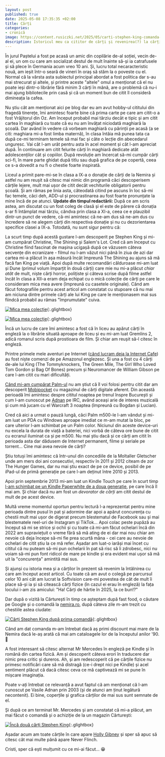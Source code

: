 ```yaml
---
layout: post
published: true
date: 2025-05-08 17:35:35 +02:00
title: Cărți
categories:
- cronică
image: https://content.rusiczki.net/2025/05/carti-stephen-king-comanda-1000x667.jpg
description: Istoricul meu ca cititor de cărți și revenirea(?) la cărțile fizice.
---
```


În jurul Paștelui a fost pe acasă un amic din copilărie de-al soției, vecin de-al ei, un om cu care am socializat destul de mult înainte să-și ia catrafusele și să plece în Germania acum vreo 10 ani. Și, lucru total necaracteristic nouă, am ieșit într-o seară de vineri în oraș să stăm la o poveste cu el. Normal că la vârsta asta subiectul principal abordat a fost politica dar s-au mai strecurat și altele, și printre aceste "altele" omul a menționat că el nu poate ieși dintr-o librărie fără minim 3 cărți în mână, are o problemă că nu-i mai ajung bibliotecile prin casă și că un moment bun de citit îl consideră dimineața la cafea.

Nu știu cât am menționat aici pe blog dar eu am avut hobby-ul cititului din fragedă tinerețe, îmi amintesc foarte bine că prima carte pe care am citit-o a fost Vrăjitorul din Oz. Am început probabil mai târziu decât e tipic și am citit cartea în maghiară cu toate că eu nu am învățat niciodată maghiară la școală. Dar având în vedere că vorbeam maghiară cu părinții pe acasă (a se citi: maghiara mi-a fost limba maternă), în clasa întâia mă punea tata ca după ce-mi terminam temele să mai fac și câte o lecție din abecedarul unguresc. Vai cât l-am urât pentru asta în acel moment și cât l-am apreciat după. În continuare am citit felurite cărți în maghiară dedicate atât adolescenților cât și copiilor. După revoluție am încercat să-mi cumpăr cârți sci-fi, în mare parte ghidat după titlu sau după grafica de pe copertă, ceea ce s-a dovedit a nu fi o chestie foarte inspirată.

Liceul a primit pare-mi-se în clasa a IX-a o donație de cărți de la Nemira și astfel nu am reușit să citesc mai nimic din programă căci descoperisem cărțile lejere, mult mai ușor de citit decât vechiturile obligatorii pentru școală. Și am rămas pe linia asta, câteodată citind pe ascuns în loc să-mi fac temele, căci deh, ADD-ul și procrastinarea au fost foarte pronunțate la mine încă de pe atunci. **Update din timpul redactării:** După ce am scris astea, am discutat cu un fost coleg de clasă și el este de părere că donația s-ar fi întâmplat mai târziu, cândva prin clasa a XI-a, ceea ce e plauzibil dintr-un punct de vedere, că-mi amintesc că ne-am dus să ne-am dus cu încredere să ne alegem cărți din respectiva donație și nu cu dezorientarea specifice clasei a IX-a. Totodată, nu sunt sigur pentru că:

La scurt timp după acestă gustare l-am descoperit pe Stephen King și mi-am cumpărat Christine, The Shining și Salem's Lot. Cred că am început cu Christine fiind fascinat de mașina ucigașă după ce văzusem câteva secvențe din ecranizare - filmul nu l-am văzut nici până în ziua de azi dar cartea mi-a plăcut în așa măsură încât împreună The Shining au ajuns să mă facă fan King pe viață. Apoi după multe recomandări călduroase mi-am luat și Dune (primul volum împarțit în două cărți) care mie nu mi-a plăcut *chiar atât* de mult, niște cărți horror, polițiste și câteva scrise după filme astfel încât în clasa a XII-a eram deja echipat cu o mică colecție de cărți pe care le consideram mica mea avere (împreună cu casetele originale). Când am făcut fotografiile pentru acest articol am constatat cu stupoare că nu mai am niciuna dintre primele cărți ale lui King pe care le menționasem mai sus fiindcă probabil au rămas "împrumutate" cuiva.

[![Mica mea colecție](https://content.rusiczki.net/2025/05/mica-mea-colectie-1000x778.jpg)](https://content.rusiczki.net/2025/05/mica-mea-colectie.jpg){:.glightbox}

[![Mica mea colecție](https://content.rusiczki.net/2025/05/mica-mea-ne-colectie-1000x677.jpg)](https://content.rusiczki.net/2025/05/mica-mea-ne-colectie.jpg){:.glightbox}

Încă un lucru de care îmi amintesc a fost că în liceu au apărut cărți în engleză la o librărie situată aproape de liceu și eu mi-am luat Gremlins 2, adică romanul scris după prostioara de film. Și chiar am reușit să-l citesc în engleză.

Printre primele mele aventuri pe Internet ([când lucram deja la Internet Cafe](https://www.rusiczki.net/2002/12/27/the-end-of-broadband/)) au fost niște comenzi de pe Amazonul englezesc. Și una a fost cu 4 cărți de-ale lui King (The Tommyknockers, The Green Mile, The Girl Who Loved Tom Gordon și Bag Of Bones) precum și Neuromancer de William Gibson pe care l-am citit cu mari dificultăți.

[Când mi-am cumpărat Palm-ul](https://www.rusiczki.net/2003/01/18/no-time-no-mood-no-nothing/) nu am știut că îl voi folosi pentru citit dar am descoperit [Mobipocket](https://www.rusiczki.net/2004/01/27/cold-exams-more-memory-and-some-books/) cu magazinul de cărți digitale aferent. Din această perioadă îmi amintesc despre cititul noaptea pe trenul înspre București și cum l-am cunoscut pe [Adnan](https://www.instagram.com/adnanvasile/) pe IRC, având aceași arie de interes muzicală și cum mă jucam cu el Warcraft 3 noaptea (împreună cu Bogdan și Lucian).

Cred că aici a urmat o pauză lungă, căci Palm m500-le l-am vândut și mi-am luat un PDA cu Windows aproape imediat ce m-am mutat la bloc, pe care ulterior l-am schimbat pe un Palm color. Niciunul din aceste device-uri nu excela la durata de viață a bateriei, nici vorbă de câteva ore bune de citit cu ecranul iluminat ca și pe m500. Nu mai știu dacă și ce cărți am citit în perioada asta dar dădusem de Internet permanent, filme și seriale pe torrent... Cine mai avea nevoie de cărți?

Știu totuși îmi amintesc că într-unul din concediile de la Moltaller Gletscher unde am mers doi ani consecutivi, respectiv în 2011 și 2012 citeam de zor The Hunger Games, dar nu mai știu exact de pe ce device, posibil de pe iPad-ul de primă generație pe care l-am deținut între 2010 și 2013.

Apoi prin septembrie 2013 mi-am luat un Kindle Touch pe care în scurt timp [l-am schimbat pe un Kindle Paperwhite de a doua generație](https://www.rusiczki.net/2013/11/23/kindle-paperwhite-differences-between-first-2012-and-second-2013-generations/), pe care încă îl mai am. Și chiar dacă nu am fost un *devorator de cărți* am citit destul de mult de pe acest device.

Multă vreme momentul oportun pentru lectură l-a reprezentat pentru mine perioada dintre pusul în pat și adormire dar apoi a apărut concurența cu chestii mult mai ușor de digerat precum blestematul de Facebook sau și mai blestematele reel-uri de Instagram și TikTok... Apoi colac peste pupăză au început să mi se strice și ochii și cu toate că mi-am făcut ochelari încă din 2022 am supraviețuit o vreme fără să mă ating de ei dar mai nou chiar am nevoie că deja începe să-mi fie prea scurtă mâna - cei care au nevoie de ochelari de citit știu la ce mă refer. Așadar am luat-o iarăși mai încet cu cititul că nu puteam să-mi pun ochelarii în pat să risc să îi zdrobesc, nici nu voiam să-mi pun font ridicol de mare pe kindle și era evident mai ușor să mă uit la "concurența" amintită mai sus. 

Și ajunși cu istoria mea și a cărților în prezent să revenim la întâlnirea cu care am început acest articol. Cu toate că am avut o colegă pe parcursul celor 10 ani cât am lucrat la Softvision care-mi povestea de cât de mult îi place să-și ia și să citească cărți fizice (în cazul ei erau în engleză) la fața locului i-am zis amicului: "Ha! Cărți de hârtie în 2025, la ce bun!?" 

Dar după o vizită la Cărturești în timp ce așteptam după fast food, o căutare pe Google și o comandă la [nemira.ro](https://www.nemira.ro), după câteva zile m-am trezit cu chestiile astea ciudate:

[![Cărți Stephen King după prima comandă](https://content.rusiczki.net/2025/05/carti-stephen-king-comanda-1000x667.jpg)](https://content.rusiczki.net/2025/05/carti-stephen-king-comanda.jpg){:.glightbox}

Când am dat comanda m-am întrebat dacă aș primi discount mai mare de la Nemira dacă le-aș arată că mai am cataloagele lor de la începutul anilor '90. 🙂

A fost interesant să citesc alternat Mr Mercedes în engleză pe Kindle și în română din cartea fizică. Am și descoperit câteva erori în traducere dar nimic prea critic și dureros. Ah, și am redescoperit că pe cărțile fizice nu primesc notificări care să mă distragă (ce-i drept nici pe Kindle) și acel sentiment plăcut că dacă citesc ceva ce mă captivează mi se pune în mișcare imaginația.

Poate v-ați întrebat ce relevanță a avut faptul că am menționat că l-am cunoscut pe Vasile Adnan prin 2003 (și de atunci am ținut legătură necontenit). Ei bine, coperțile și grafica cărților de mai sus sunt semnate de el.

Și după ce am terminat Mr. Mercedes și am constatat că mi-a plăcut, am mai făcut o comandă și o achiziție de la un magazin Cărturești:

[![Încă două cărți Stephen King](https://content.rusiczki.net/2025/05/carti-stephen-king-noi-1000x676.jpg)](https://content.rusiczki.net/2025/05/carti-stephen-king-noi.jpg){:.glightbox}

Așadar acum am toate cărțile în care apare [Holly Gibney](https://en.wikipedia.org/wiki/Holly_Gibney) și sper să apuc să citesc cât mai multe până apare Never Flinch.

Cristi, sper că ești mulțumit cu ce mi-ai făcut... 😁

